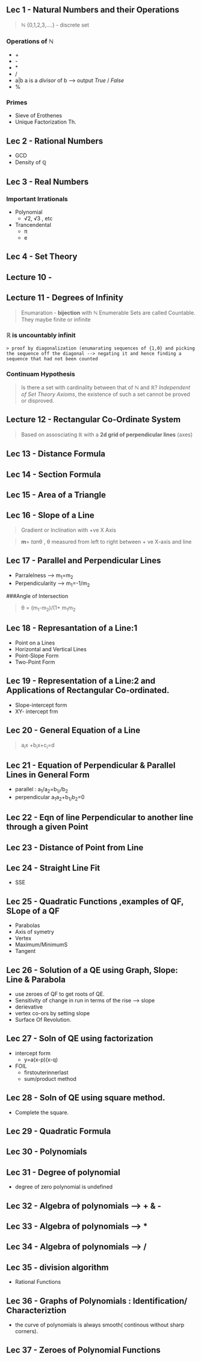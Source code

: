 ## Lec 1 - Natural Numbers and their Operations

>ℕ {0,1,2,3,....} - discrete set
### Operations of ℕ
+ \+
+ \-
+ \*
+ /
+ a|b a is a *divisor* of b --> output *True* / *False*
+ %

### Primes
+ Sieve of Erothenes
+ Unique Factorization Th.

## Lec 2 - Rational Numbers

+ GCD
+ Density of ℚ

## Lec 3 - Real Numbers

### Important Irrationals
+ Polynomial
	+ √2, √3 , etc
+ Trancendental
	+ π
	+ e


## Lec 4 - Set Theory

## Lecture 10 -

## Lecture 11 - Degrees of Infinity
>Enumaration - **bijection** with ℕ
> Enumerable Sets are called Countable. They maybe finite or infinite

### ℝ is uncountably infinit
	> proof by diagonalization (enumarating sequences of {1,0} and picking the sequence off the diagonal --> negating it and hence finding a sequence that had not been counted

### Continuam Hypothesis
> Is there a set with cardinality between that of ℕ  and ℝ?
> *Independent of Set Theory Axioms*, the existence of such a set cannot be proved or disproved.


## Lecture 12 - Rectangular Co-Ordinate System

> Based on assosciating **ℝ** with a **2d grid of perpendicular lines** (axes)

## Lec 13 - Distance Formula

## Lec 14 - Section Formula

## Lec 15 - Area of a Triangle

## Lec 16 - Slope of a Line
> Gradient or Inclination with +ve X Axis

>**m**= <i>tan</i>θ , θ measured from left to right between + ve X-axis and line

## Lec 17 - Parallel and Perpendicular Lines
+ Parralelness --> m<sub>1</sub>=m<sub>2</sub>
+ Perpendicularity --> m<sub>1</sub>=-1/m<sub>2</sub>

###Angle of Intersection
> θ = (m<sub>1</sub>-m<sub>2</sub>)/(1+ m<sub>1</sub>m<sub>2</sub>

## Lec 18 - Represantation of a Line:1
+ Point on a Lines
+ Horizontal and Vertical Lines
+ Point-Slope Form
+ Two-Point Form

## Lec 19 - Representation of a Line:2 and Applications of Rectangular Co-ordinated.

+ Slope-intercept form
+ XY- intercept frm

## Lec 20 - General Equation of a Line

> a<sub>i</sub>x +b<sub>i</sub>x+c<sub>i</sub>=d

## Lec 21 - Equation of Perpendicular & Parallel Lines in General Form

+ parallel : a<sub>1</sub>/a<sub>2</sub>=b<sub>1/</sub>/b<sub>2</sub>
+ perpendicular a<sub>1</sub>a<sub>2</sub>+b<sub>1/</sub>b<sub>2</sub>=0

## Lec 22 - Eqn of line Perpendicular to another line through a given Point

## Lec 23 - Distance of Point from Line

## Lec 24 - Straight Line Fit

+ SSE

## Lec 25 - Quadratic Functions ,examples of QF, SLope of a QF
+ Parabolas
+ Axis of symetry
+ Vertex
+ Maximum/MinimumS
+ Tangent

## Lec 26 - Solution of a QE using Graph, Slope: Line & Parabola
+ use zeroes of QF to get roots of QE.
+ Sensitivity of change in run in terms of the rise --> slope
+ derievative
+ vertex co-ors by setting slope
+ Surface Of Revolution.

## Lec 27 - Soln of QE using factorization
+ intercept form
	+ y=a(x-p)(x-q)
+ FOIL
	+ firstouterinnerlast
	+ sum/product method

## Lec 28 - Soln of QE using square method.
+ Complete the square.

## Lec 29 - Quadratic Formula

## Lec 30 - Polynomials
## Lec 31 - Degree of polynomial
+ degree of zero polynomial is undefined
## Lec 32 - Algebra of polynomials --> + & -
## Lec 33 - Algebra of polynomials --> *
## Lec 34 - Algebra of polynomials --> /
## Lec 35 - division algorithm
+ Rational Functions
## Lec 36 - Graphs of Polynomials : Identification/ Characteriztion
+ the curve of polynomials is always smooth( continous without sharp corners).
## Lec 37 - Zeroes of Polynomial Functions
